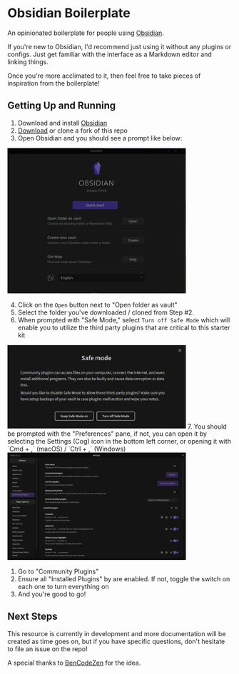 # Obsidian Boilerplate

An opinionated boilerplate for people using [Obsidian](https://obsidian.md/).

If you're new to Obsidian, I'd recommend just using it without any plugins or configs. Just get familiar with the interface as a Markdown editor and linking things.

Once you're more acclimated to it, then feel free to take pieces of inspiration from the boilerplate!

## Getting Up and Running

1. Download and install [Obsidian](https://obsidian.md/)
2. [Download](https://github.com/nickhartjes/obsidian-boilerplate/archive/refs/heads/main.zip) or clone a fork of this repo
3. Open Obsidian and you should see a prompt like below:

<img src="/Assets/Attachments/obsidian-prompt.png" alt="Obsidian open prompt" width="400" />

4. Click on the `Open` button next to "Open folder as vault"
5. Select the folder you've downloaded / cloned from Step #2.
6. When prompted with "Safe Mode," select `Turn off Safe Mode` which will enable you to utilize the third party plugins that are critical to this starter kit
<img src="/Assets/Attachments/obsidian-save-mode.png" alt="Obsidian Preferences panel" width="400" />
7. You should be prompted with the "Preferences" pane, if not, you can open it by selecting the Settings (Cog) icon in the bottom left corner, or opening it with `Cmd + ,` (macOS) / `Ctrl + ,` (Windows)

<img src="/Assets/Attachments/obsidian-settings.png" alt="Obsidian Preferences panel" width="400" />

1. Go to "Community Plugins"
2. Ensure all "Installed Plugins" by are enabled. If not, toggle the switch on each one to turn everything on
3.  And you're good to go!

## Next Steps

This resource is currently in development and more documentation will be created as time goes on, but if you have specific questions, don't hesitate to file an issue on the repo!

A special thanks to [BenCodeZen](https://github.com/bencodezen/bens-obsidian-boilerplate) for the idea.